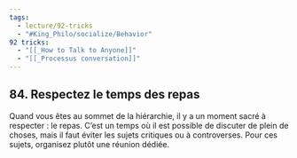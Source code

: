 ```yaml
---
tags:
  - lecture/92-tricks
  - "#King_Philo/socialize/Behavior"
92 tricks:
  - "[[_How to Talk to Anyone]]"
  - "[[_Processus conversation]]"
---
```





## 84. Respectez le temps des repas

Quand vous êtes au sommet de la hiérarchie, il y a un moment sacré à respecter : le repas. C’est un temps où il est possible de discuter de plein de choses, mais il faut éviter les sujets critiques ou à controverses. Pour ces sujets, organisez plutôt une réunion dédiée.